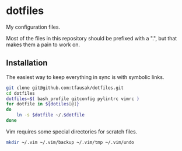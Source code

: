 # dotfiles

My configuration files.

Most of the files in this repository should be prefixed with a ".",
but that makes them a pain to work on.

## Installation

The easiest way to keep everything in sync is with symbolic links.

```sh
git clone git@github.com:tfausak/dotfiles.git
cd dotfiles
dotfiles=$( bash_profile gitconfig pylintrc vimrc )
for dotfile in ${dotiles[@]}
do
    ln -s $dotfile ~/.$dotfile
done
```

Vim requires some special directories for scratch files.

```sh
mkdir ~/.vim ~/.vim/backup ~/.vim/tmp ~/.vim/undo
```
